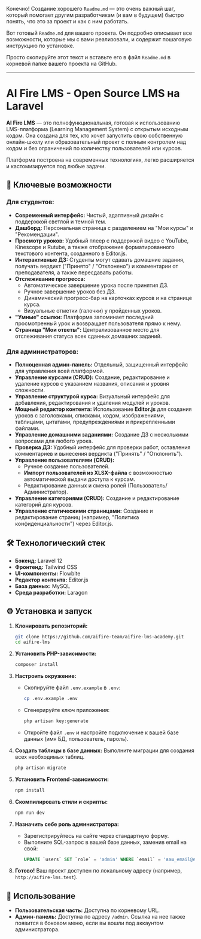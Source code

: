 Конечно\! Создание хорошего `Readme.md` — это очень важный шаг, который помогает другим разработчикам (и вам в будущем) быстро понять, что это за проект и как с ним работать.

Вот готовый `Readme.md` для вашего проекта. Он подробно описывает все возможности, которые мы с вами реализовали, и содержит пошаговую инструкцию по установке.

Просто скопируйте этот текст и вставьте его в файл `Readme.md` в корневой папке вашего проекта на GitHub.

-----

# AI Fire LMS - Open Source LMS на Laravel

**AI Fire LMS** — это полнофункциональная, готовая к использованию LMS-платформа (Learning Management System) с открытым исходным кодом. Она создана для тех, кто хочет запустить свою собственную онлайн-школу или образовательный проект с полным контролем над кодом и без ограничений по количеству пользователей или курсов.

Платформа построена на современных технологиях, легко расширяется и кастомизируется под любые задачи.

## 🚀 Ключевые возможности

### Для студентов:

* **Современный интерфейс:** Чистый, адаптивный дизайн с поддержкой светлой и темной тем.
* **Дашборд:** Персональная страница с разделением на "Мои курсы" и "Рекомендации".
* **Просмотр уроков:** Удобный плеер с поддержкой видео с YouTube, Kinescope и Rutube, а также отображение форматированного текстового контента, созданного в Editor.js.
* **Интерактивные ДЗ:** Студенты могут сдавать домашние задания, получать вердикт ("Принято" / "Отклонено") и комментарии от преподавателя, а также пересдавать работы.
* **Отслеживание прогресса:**
    * Автоматическое завершение урока после принятия ДЗ.
    * Ручное завершение уроков без ДЗ.
    * Динамический прогресс-бар на карточках курсов и на странице курса.
    * Визуальные отметки (галочки) у пройденных уроков.
* **"Умные" ссылки:** Платформа запоминает последний просмотренный урок и возвращает пользователя прямо к нему.
* **Страница "Мои ответы":** Централизованное место для отслеживания статуса всех сданных домашних заданий.

### Для администраторов:

* **Полноценная админ-панель:** Отдельный, защищенный интерфейс для управления всей платформой.
* **Управление курсами (CRUD):** Создание, редактирование и удаление курсов с указанием названия, описания и уровня сложности.
* **Управление структурой курса:** Визуальный интерфейс для добавления, редактирования и удаления модулей и уроков.
* **Мощный редактор контента:** Использование **Editor.js** для создания уроков с заголовками, списками, кодом, изображениями, таблицами, цитатами, предупреждениями и прикрепленными файлами.
* **Управление домашними заданиями:** Создание ДЗ с несколькими вопросами для любого урока.
* **Проверка ДЗ:** Удобный интерфейс для проверки работ, оставления комментариев и вынесения вердикта ("Принять" / "Отклонить").
* **Управление пользователями (CRUD):**
    * Ручное создание пользователей.
    * **Импорт пользователей из XLSX-файла** с возможностью автоматической выдачи доступа к курсам.
    * Редактирование данных и смена ролей (Пользователь/Администратор).
* **Управление категориями (CRUD):** Создание и редактирование категорий для курсов.
* **Управление статическими страницами:** Создание и редактирование страниц (например, "Политика конфиденциальности") через Editor.js.

## 🛠️ Технологический стек

* **Бэкенд:** Laravel 12
* **Фронтенд:** Tailwind CSS
* **UI-компоненты:** Flowbite
* **Редактор контента:** Editor.js
* **База данных:** MySQL
* **Среда разработки:** Laragon

## ⚙️ Установка и запуск

1.  **Клонировать репозиторий:**

    ```bash
    git clone https://github.com/aifire-team/aifire-lms-academy.git
    cd aifire-lms
    ```

2.  **Установить PHP-зависимости:**

    ```bash
    composer install
    ```

3.  **Настроить окружение:**

    * Скопируйте файл `.env.example` в `.env`:
      ```bash
      cp .env.example .env
      ```
    * Сгенерируйте ключ приложения:
      ```bash
      php artisan key:generate
      ```
    * Откройте файл `.env` и настройте подключение к вашей базе данных (имя БД, пользователь, пароль).

4.  **Создать таблицы в базе данных:**
    Выполните миграции для создания всех необходимых таблиц.

    ```bash
    php artisan migrate
    ```

5.  **Установить Frontend-зависимости:**

    ```bash
    npm install
    ```

6.  **Скомпилировать стили и скрипты:**

    ```bash
    npm run dev
    ```

7.  **Назначить себе роль администратора:**

    * Зарегистрируйтесь на сайте через стандартную форму.
    * Выполните SQL-запрос в вашей базе данных, заменив email на свой:
      ```sql
      UPDATE `users` SET `role` = 'admin' WHERE `email` = 'ваш_email@example.com';
      ```

8.  **Готово\!** Ваш проект доступен по локальному адресу (например, `http://aifire-lms.test`).

## 📖 Использование

* **Пользовательская часть:** Доступна по корневому URL.
* **Админ-панель:** Доступна по адресу `/admin`. Ссылка на нее также появится в боковом меню, если вы вошли под аккаунтом администратора.
